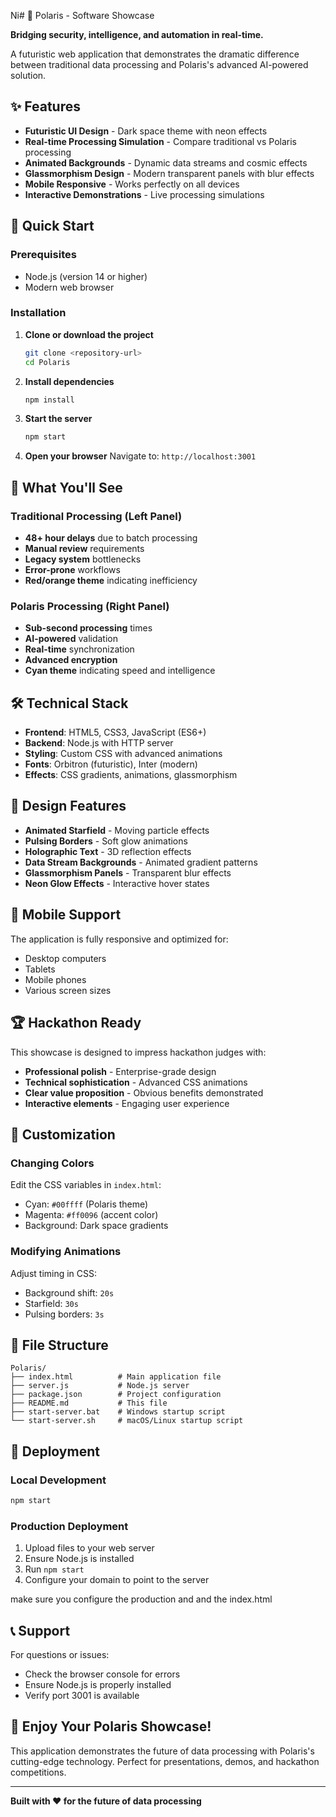 Ni# 🚀 Polaris - Software Showcase

**Bridging security, intelligence, and automation in real-time.**

A futuristic web application that demonstrates the dramatic difference between traditional data processing and Polaris's advanced AI-powered solution.

## ✨ Features

- **Futuristic UI Design** - Dark space theme with neon effects
- **Real-time Processing Simulation** - Compare traditional vs Polaris processing
- **Animated Backgrounds** - Dynamic data streams and cosmic effects
- **Glassmorphism Design** - Modern transparent panels with blur effects
- **Mobile Responsive** - Works perfectly on all devices
- **Interactive Demonstrations** - Live processing simulations

## 🚀 Quick Start

### Prerequisites
- Node.js (version 14 or higher)
- Modern web browser

### Installation

1. **Clone or download the project**
   ```bash
   git clone <repository-url>
   cd Polaris
   ```

2. **Install dependencies**
   ```bash
   npm install
   ```

3. **Start the server**
   ```bash
   npm start
   ```

4. **Open your browser**
   Navigate to: `http://localhost:3001`

## 🎯 What You'll See

### Traditional Processing (Left Panel)
- **48+ hour delays** due to batch processing
- **Manual review** requirements
- **Legacy system** bottlenecks
- **Error-prone** workflows
- **Red/orange theme** indicating inefficiency

### Polaris Processing (Right Panel)
- **Sub-second processing** times
- **AI-powered** validation
- **Real-time** synchronization
- **Advanced encryption**
- **Cyan theme** indicating speed and intelligence

## 🛠️ Technical Stack

- **Frontend**: HTML5, CSS3, JavaScript (ES6+)
- **Backend**: Node.js with HTTP server
- **Styling**: Custom CSS with advanced animations
- **Fonts**: Orbitron (futuristic), Inter (modern)
- **Effects**: CSS gradients, animations, glassmorphism

## 🎨 Design Features

- **Animated Starfield** - Moving particle effects
- **Pulsing Borders** - Soft glow animations
- **Holographic Text** - 3D reflection effects
- **Data Stream Backgrounds** - Animated gradient patterns
- **Glassmorphism Panels** - Transparent blur effects
- **Neon Glow Effects** - Interactive hover states

## 📱 Mobile Support

The application is fully responsive and optimized for:
- Desktop computers
- Tablets
- Mobile phones
- Various screen sizes

## 🏆 Hackathon Ready

This showcase is designed to impress hackathon judges with:
- **Professional polish** - Enterprise-grade design
- **Technical sophistication** - Advanced CSS animations
- **Clear value proposition** - Obvious benefits demonstrated
- **Interactive elements** - Engaging user experience

## 🔧 Customization

### Changing Colors
Edit the CSS variables in `index.html`:
- Cyan: `#00ffff` (Polaris theme)
- Magenta: `#ff0096` (accent color)
- Background: Dark space gradients

### Modifying Animations
Adjust timing in CSS:
- Background shift: `20s`
- Starfield: `30s`
- Pulsing borders: `3s`

## 📄 File Structure

```
Polaris/
├── index.html          # Main application file
├── server.js           # Node.js server
├── package.json        # Project configuration
├── README.md           # This file
├── start-server.bat    # Windows startup script
└── start-server.sh     # macOS/Linux startup script
```

## 🚀 Deployment

### Local Development
```bash
npm start
```

### Production Deployment
1. Upload files to your web server
2. Ensure Node.js is installed
3. Run `npm start`
4. Configure your domain to point to the server

make sure you configure the production and and the index.html

## 📞 Support

For questions or issues:
- Check the browser console for errors
- Ensure Node.js is properly installed
- Verify port 3001 is available

## 🎉 Enjoy Your Polaris Showcase!

This application demonstrates the future of data processing with Polaris's cutting-edge technology. Perfect for presentations, demos, and hackathon competitions.

---

**Built with ❤️ for the future of data processing**
